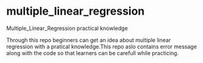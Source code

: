 # multiple_linear_regression
Multiple_Linear_Regression practical knowledge

Through this repo beginners can get an idea about multiple linear regression with a pratical knowledge.This repo aslo contains error message along with the code so that learners can be carefull while practicing.
